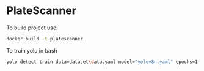 # PlateScanner

To build project use:
```bash
docker build -t platescanner .
```

To train yolo in bash
```bash
yolo detect train data=dataset\data.yaml model="yolov8n.yaml" epochs=1
```